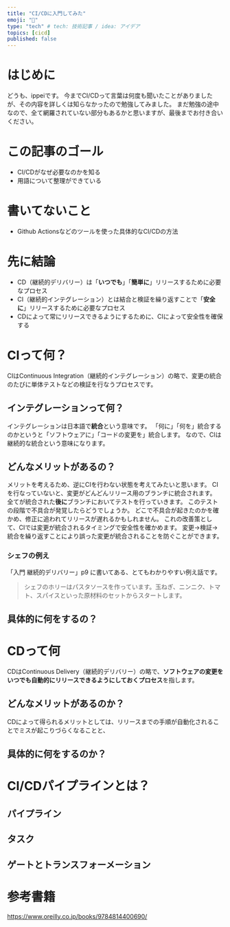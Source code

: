 ```yaml
---
title: "CI/CDに入門してみた"
emoji: "💬"
type: "tech" # tech: 技術記事 / idea: アイデア
topics: [cicd]
published: false
---
```

# はじめに
どうも、ippeiです。
今までCI/CDって言葉は何度も聞いたことがありましたが、その内容を詳しくは知らなかったので勉強してみました。
まだ勉強の途中なので、全て網羅されていない部分もあるかと思いますが、最後までお付き合いください。
# この記事のゴール
- CI/CDがなぜ必要なのかを知る
- 用語について整理ができている
# 書いてないこと
- Github Actionsなどのツールを使った具体的なCI/CDの方法
# 先に結論
- CD（継続的デリバリー）は「**いつでも**」「**簡単に**」リリースするために必要なプロセス
- CI（継続的インテグレーション）とは結合と検証を繰り返すことで「**安全に**」リリースするために必要なプロセス
- CDによって常にリリースできるようにするために、CIによって安全性を確保する
# CIって何？
CIはContinuous Integration（継続的インテグレーション）の略で、変更の統合のたびに単体テストなどの検証を行なうプロセスです。
## インテグレーションって何？
インテグレーションは日本語で**統合**という意味です。
「何に」「何を」統合するのかというと「ソフトウェアに」「コードの変更を」統合します。
なので、CIは継続的な統合という意味になります。
## どんなメリットがあるの？
メリットを考えるため、逆にCIを行わない状態を考えてみたいと思います。
CIを行なっていないと、変更がどんどんリリース用のブランチに統合されます。
全てが統合された**後に**ブランチにおいてテストを行っていきます。
このテストの段階で不具合が発覚したらどうでしょうか。
どこで不具合が起きたのかを確かめ、修正に追われてリリースが遅れるかもしれません。
これの改善策として、CIでは変更が統合されるタイミングで安全性を確かめます。
変更→検証→統合を繰り返すことにより誤った変更が統合されることを防ぐことができます。
### シェフの例え
「入門 継続的デリバリー」p9 に書いてある、とてもわかりやすい例え話です。
> シェフのホリーはパスタソースを作っています。玉ねぎ、ニンニク、トマト、スパイスといった原材料のセットからスタートします。
## 具体的に何をするの？

# CDって何
CDはContinuous Delivery（継続的デリバリー）の略で、**ソフトウェアの変更をいつでも自動的にリリースできるようにしておくプロセス**を指します。
## どんなメリットがあるのか？
CDによって得られるメリットとしては、リリースまでの手順が自動化されることでミスが起こりづらくなることと、
## 具体的に何をするのか？
# CI/CDパイプラインとは？
## パイプライン
## タスク
## ゲートとトランスフォーメーション
# 参考書籍
https://www.oreilly.co.jp/books/9784814400690/